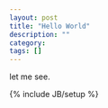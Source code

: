 ```yaml
---
layout: post
title: "Hello World"
description: ""
category: 
tags: []
---
```


let me see.



{% include JB/setup %}
